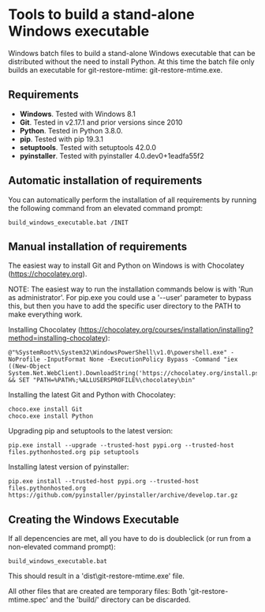 Tools to build a stand-alone Windows executable
===============================================

Windows batch files to build a stand-alone Windows executable that can be distributed without the need to install Python. At this time the batch file only builds an executable for git-restore-mtime: git-restore-mtime.exe.


Requirements
------------

- **Windows**. Tested with Windows 8.1
- **Git**. Tested in v2.17.1 and prior versions since 2010
- **Python**. Tested in Python 3.8.0.
- **pip**. Tested with pip 19.3.1
- **setuptools**. Tested with setuptools 42.0.0
- **pyinstaller**. Tested with pyinstaller 4.0.dev0+1eadfa55f2

Automatic installation of requirements
-----------------------------------
You can automatically perform the installation of all requirements by running the following command from an elevated command prompt:

	build_windows_executable.bat /INIT

Manual installation of requirements
-----------------------------------
The easiest way to install Git and Python on Windows is with Chocolatey (https://chocolatey.org).

NOTE: The easiest way to run the installation commands below is with 'Run as administrator'. For pip.exe you could use a '--user' parameter to bypass this, but then you have to add the specific user directory to the PATH to make everything work.

Installing Chocolatey (<https://chocolatey.org/courses/installation/installing?method=installing-chocolatey>):

	@"%SystemRoot%\System32\WindowsPowerShell\v1.0\powershell.exe" -NoProfile -InputFormat None -ExecutionPolicy Bypass -Command "iex ((New-Object System.Net.WebClient).DownloadString('https://chocolatey.org/install.ps1'))" && SET "PATH=%PATH%;%ALLUSERSPROFILE%\chocolatey\bin"

Installing the latest Git and Python with Chocolatey:

	choco.exe install Git
	choco.exe install Python

Upgrading pip and setuptools to the latest version:

	pip.exe install --upgrade --trusted-host pypi.org --trusted-host files.pythonhosted.org pip setuptools

Installing latest version of pyinstaller:

	pip.exe install --trusted-host pypi.org --trusted-host files.pythonhosted.org https://github.com/pyinstaller/pyinstaller/archive/develop.tar.gz



Creating the Windows Executable
-------------------------------

If all depencencies are met, all you have to do is doubleclick (or run from a non-elevated command prompt):

	build_windows_executable.bat

This should result in a 'dist\git-restore-mtime.exe' file.


All other files that are created are temporary files: Both 'git-restore-mtime.spec' and the 'build/' directory can be discarded.
